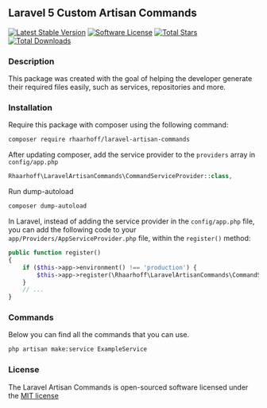 ## Laravel 5 Custom Artisan Commands

[![Latest Stable Version][ico-version]][link-packagist]
[![Software License][ico-license]](LICENSE)
[![Total Stars][ico-stars]][link-stars]
[![Total Downloads][ico-downloads]][link-downloads]

### Description
This package was created with the goal of helping the developer generate
their required files easily, such as services, repositories and more.

### Installation

Require this package with composer using the following command:

```bash
composer require rhaarhoff/laravel-artisan-commands
```

After updating composer, add the service provider to the `providers` array in `config/app.php`

```php
Rhaarhoff\LaravelArtisanCommands\CommandServiceProvider::class,
```

Run dump-autoload
```bash
composer dump-autoload
```

In Laravel, instead of adding the service provider in the `config/app.php` file, you can add the following code to your `app/Providers/AppServiceProvider.php` file, within the `register()` method:

```php
public function register()
{
    if ($this->app->environment() !== 'production') {
        $this->app->register(\Rhaarhoff\LaravelArtisanCommands\CommandServiceProvider::class);
    }
    // ...
}
```

### Commands

Below you can find all the commands that you can use.

```bash
php artisan make:service ExampleService
```

### License

The Laravel Artisan Commands is open-sourced software licensed under the [MIT license](http://opensource.org/licenses/MIT)


[ico-version]: https://poser.pugx.org/rhaarhoff/laravel-artisan-commands/v/stable
[ico-license]: https://img.shields.io/badge/license-MIT-brightgreen.svg?style=flat-square
[ico-downloads]: https://poser.pugx.org/rhaarhoff/laravel-artisan-commands/downloads
[ico-stars]: https://img.shields.io/github/stars/Flame1994/laravel-artisan-commands.svg

[link-packagist]: https://packagist.org/packages/rhaarhoff/laravel-artisan-commands
[link-downloads]: https://packagist.org/packages/rhaarhoff/laravel-artisan-commands
[link-stars]: https://github.com/Flame1994/laravel-artisan-commands

